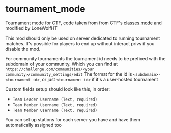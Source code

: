 # tournament_mode

Tournament mode for CTF, code taken from from CTF's [classes mode](https://github.com/MT-CTF/capturetheflag/tree/master/mods/ctf/ctf_modes/ctf_mode_classes) and modified by LoneWolfHT

This mod should only be used on server dedicated to running tournament matches. It's possible for players to end up without interact privs if you disable the mod.

For community tournaments the tournament id needs to be prefixed with the subdomain of your community. Which you can find at `https://challonge.com/communities/<your community>/community_settings/edit`
The format for the id is `<subdomain>-<tournament id>`, or just `<tournament id>` if it's a user-hosted tournament

Custom fields setup should look like this, in order:
- `Team Leader Username (Text, required)`
- `Team Member Username (Text, required)`
- `Team Member Username (Text, required)`

You can set up stations for each server you have and have them automatically assigned too
